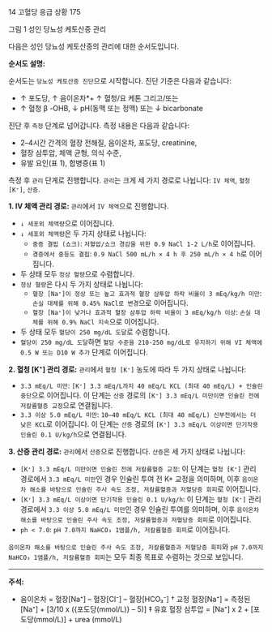 14 고혈당 응급 상황 175

그림 1 성인 당뇨성 케토산증 관리

다음은 성인 당뇨성 케토산증의 관리에 대한 순서도입니다.

**순서도 설명:**

순서도는 `당뇨성 케토산증 진단`으로 시작합니다.
진단 기준은 다음과 같습니다:
- ↑ 포도당, ↑ 음이온차*+ ↑ 혈청/요 케톤 그리고/또는
- ↑ 혈청 β -OHB, ↓ pH(동맥 또는 정맥) 또는 ↓ bicarbonate

진단 후 `측정` 단계로 넘어갑니다.
측정 내용은 다음과 같습니다:
- 2–4시간 간격의 혈장 전해질, 음이온차, 포도당, creatinine,
- 혈장 삼투압, 체액 균형, 의식 수준,
- 유발 요인(표 1), 합병증(표 1)

측정 후 `관리` 단계로 진행합니다. `관리`는 크게 세 가지 경로로 나뉩니다: `IV 체액`, `혈청 [K⁺]`, `산증`.

**1. IV 체액 관리 경로:**
`관리`에서 `IV 체액`으로 진행합니다.
- `↓ 세포외 체액량`으로 이어집니다.
- `↓ 세포외 체액량`은 두 가지 상태로 나뉩니다:
    - `중증 결핍 (쇼크)`: `저혈압/쇼크 경감을 위한 0.9 NaCl 1-2 L/h`로 이어집니다.
    - `경증에서 중등도 결핍`: `0.9 NaCl 500 mL/h × 4 h 후 250 mL/h × 4 h`로 이어집니다.
- 두 상태 모두 `정상 혈량`으로 수렴합니다.
- `정상 혈량`은 다시 두 가지 상태로 나뉩니다:
    - `혈장 [Na⁺]이 정상 또는 높고 효과적 혈장 삼투압 하락 비율이 3 mEq/kg/h 미만`: `손실 대체를 위해 0.45% NaCl로 변경`으로 이어집니다.
    - `혈장 [Na⁺]이 낮거나 효과적 혈장 삼투압 하락 비율이 3 mEq/kg/h 이상`: `손실 대체를 위해 0.9% NaCl 지속`으로 이어집니다.
- 두 상태 모두 `혈당이 250 mg/dL 도달`로 수렴합니다.
- `혈당이 250 mg/dL 도달`하면 `혈당 수준을 210-250 mg/dL로 유지하기 위해 VI 체액에 0.5 W 또는 D10 W 추가` 단계로 이어집니다.

**2. 혈청 [K⁺] 관리 경로:**
`관리`에서 `혈청 [K⁺]` 농도에 따라 두 가지 상태로 나뉩니다:
- `3.3 mEq/L 미만`: `[K⁺] 3.3 mEq/L까지 40 mEq/L KCL (최대 40 mEq/L) + 인슐린 중단`으로 이어집니다. 이 단계는 `산증` 경로의 `[K⁺] 3.3 mEq/L 미만이면 인슐린 전에 저칼륨혈증 교정`으로 연결됩니다.
- `3.3 이상 5.0 mEq/L 미만`: `10–40 mEq/L KCL (최대 40 mEq/L) 신부전에서는 더 낮은 KCL`로 이어집니다. 이 단계는 `산증` 경로의 `[K⁺] 3.3 mEq/L 이상이면 단기작용 인슐린 0.1 U/kg/h`으로 연결됩니다.

**3. 산증 관리 경로:**
`관리`에서 `산증`으로 진행합니다. `산증`은 세 가지 상태로 나뉩니다:
- `[K⁺] 3.3 mEq/L 미만이면 인슐린 전에 저칼륨혈증 교정`: 이 단계는 `혈청 [K⁺]` 관리 경로에서 `3.3 mEq/L 미만`인 경우 인슐린 투여 전 K+ 교정을 의미하며, 이후 `음이온차 해소를 바탕으로 인슐린 주사 속도 조정, 저칼륨혈증과 저혈당증 회피`로 이어집니다.
- `[K⁺] 3.3 mEq/L 이상이면 단기작용 인슐린 0.1 U/kg/h`: 이 단계는 `혈청 [K⁺]` 관리 경로에서 `3.3 이상 5.0 mEq/L 미만`인 경우 인슐린 투여를 의미하며, 이후 `음이온차 해소를 바탕으로 인슐린 주사 속도 조정, 저칼륨혈증과 저혈당증 회피`로 이어집니다.
- `ph < 7.0`: `pH 7.0까지 NaHCO₃ 1앰플/h, 저칼륨혈증 회피`로 이어집니다.

`음이온차 해소를 바탕으로 인슐린 주사 속도 조정, 저칼륨혈증과 저혈당증 회피`와 `pH 7.0까지 NaHCO₃ 1앰플/h, 저칼륨혈증 회피`는 모두 최종 목표로 수렴하는 것으로 보입니다.

---

**주석:**
*   음이온차 = 혈장[Na⁺] – 혈장[Cl⁻] – 혈장[HCO₃⁻]
†   교정 혈장[Na⁺] = 측정된 [Na⁺] + [3/10 x ({포도당(mmol/L)} – 5)]
‡   유효 혈장 삼투압 = [Na⁺] x 2 + [포도당(mmol/L)] + urea (mmol/L)